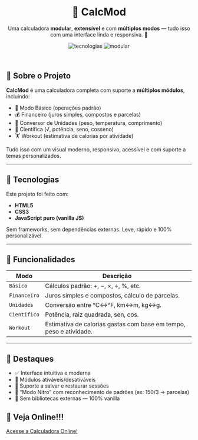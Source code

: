 <h1 align="center">🧮 CalcMod</h1>
<p align="center">Uma calculadora <strong>modular</strong>, <strong>extensível</strong> e com <strong>múltiplos modos</strong> — tudo isso com uma interface linda e responsiva. 🚀</p>

<p align="center">
  <img src="https://img.shields.io/badge/feito%20com-%E2%9D%A4%20HTML%2FCSS%2FJS-blueviolet?style=flat" alt="tecnologias">
  <img src="https://img.shields.io/badge/Calculadora-Modular-green?style=flat" alt="modular">
</p>

<br>

## 🧩 Sobre o Projeto

**CalcMod** é uma calculadora completa com suporte a **múltiplos módulos**, incluindo:

- 🧮 Modo Básico (operações padrão)
- 💰 Financeiro (juros simples, compostos e parcelas)
- 📐 Conversor de Unidades (peso, temperatura, comprimento)
- 🧠 Científica (√, potência, seno, cosseno)
- 🏋️ Workout (estimativa de calorias por atividade)

Tudo isso com um visual moderno, responsivo, acessível e com suporte a temas personalizados.

---

## 🚀 Tecnologias

Este projeto foi feito com:

- **HTML5**
- **CSS3**
- **JavaScript puro (vanilla JS)**

Sem frameworks, sem dependências externas. Leve, rápido e 100% personalizável.

---

## 🎨 Funcionalidades

|     Modo     | Descrição |
|--------------|-----------|
| `Básico`     | Cálculos padrão: +, −, ×, ÷, %, etc. |
| `Financeiro` | Juros simples e compostos, cálculo de parcelas. |
| `Unidades`   | Conversão entre °C↔°F, km↔m, kg↔g. |
| `Científico` | Potência, raiz quadrada, sen, cos. |
| `Workout`    | Estimativa de calorias gastas com base em tempo, peso e atividade. |

---

## 🧠 Destaques

- ✅ Interface intuitiva e moderna
- 🔌 Módulos ativáveis/desativáveis
- 💾 Suporte a salvar e restaurar sessões
- 🧠 “Modo Nitro” com reconhecimento de padrões (ex: 150/3 → parcelas)
- 🧪 Sem bibliotecas externas — 100% vanilla


## 👀 Veja Online!!! 
<a href="https://jorgedev1122.github.io/CalcMod/" target="_blank" rel="noopener noreferrer">Acesse a Calculadora Online!</a>

